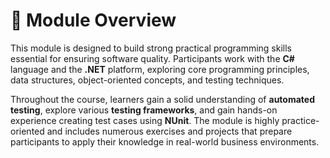 # 📘 Module Overview

This module is designed to build strong practical programming skills essential for ensuring software quality. Participants work with the **C#** language and the **.NET** platform, exploring core programming principles, data structures, object-oriented concepts, and testing techniques.  

Throughout the course, learners gain a solid understanding of **automated testing**, explore various **testing frameworks**, and gain hands-on experience creating test cases using **NUnit**. The module is highly practice-oriented and includes numerous exercises and projects that prepare participants to apply their knowledge in real-world business environments.
